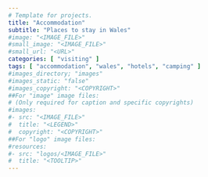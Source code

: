 ```yaml
---
# Template for projects.
title: "Accommodation"
subtitle: "Places to stay in Wales"
#image: "<IMAGE_FILE>"
#small_image: "<IMAGE_FILE>"
#small_url: "<URL>"
categories: [ "visiting" ]
tags: [ "accommodation", "wales", "hotels", "camping" ]
#images_directory; "images"
#images_static: "false"
#images_copyright: "<COPYRIGHT>"
##For "image" image files:
# (Only required for caption and specific copyrights)
#images:
#- src: "<IMAGE_FILE>"
#  title: "<LEGEND>"
#  copyright: "<COPYRIGHT>"
##For "logo" image files:
#resources:
#- src: "logos/<IMAGE_FILE>"
#  title: "<TOOLTIP>"
---
```


